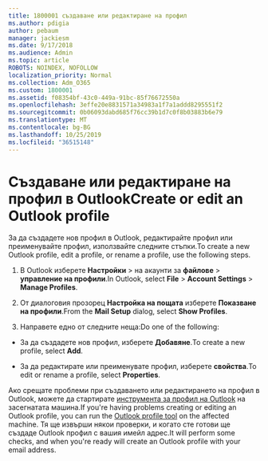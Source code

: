 ```yaml
---
title: 1800001 създаване или редактиране на профил
ms.author: pdigia
author: pebaum
manager: jackiesm
ms.date: 9/17/2018
ms.audience: Admin
ms.topic: article
ROBOTS: NOINDEX, NOFOLLOW
localization_priority: Normal
ms.collection: Adm_O365
ms.custom: 1800001
ms.assetid: f08354bf-43c0-449a-91bc-85f76672550a
ms.openlocfilehash: 3effe20e8831571a34983a1f7a1addd8295551f2
ms.sourcegitcommit: 0b06093dabd685f76cc39b1d7c0f8b03883b6e79
ms.translationtype: MT
ms.contentlocale: bg-BG
ms.lasthandoff: 10/25/2019
ms.locfileid: "36515148"
---
```

# <a name="create-or-edit-an-outlook-profile"></a><span data-ttu-id="931b0-102">Създаване или редактиране на профил в Outlook</span><span class="sxs-lookup"><span data-stu-id="931b0-102">Create or edit an Outlook profile</span></span>

<span data-ttu-id="931b0-103">За да създадете нов профил в Outlook, редактирайте профил или преименувайте профил, използвайте следните стъпки.</span><span class="sxs-lookup"><span data-stu-id="931b0-103">To create a new Outlook profile, edit a profile, or rename a profile, use the following steps.</span></span>
  
1. <span data-ttu-id="931b0-104">В Outlook изберете **Настройки** \> на акаунти за **файлове** \> **управление на профили**.</span><span class="sxs-lookup"><span data-stu-id="931b0-104">In Outlook, select **File** \> **Account Settings** \> **Manage Profiles**.</span></span>
    
2. <span data-ttu-id="931b0-105">От диалоговия прозорец **Настройка на пощата** изберете **Показване на профили**.</span><span class="sxs-lookup"><span data-stu-id="931b0-105">From the **Mail Setup** dialog, select **Show Profiles**.</span></span>
    
3. <span data-ttu-id="931b0-106">Направете едно от следните неща:</span><span class="sxs-lookup"><span data-stu-id="931b0-106">Do one of the following:</span></span>
    
  - <span data-ttu-id="931b0-107">За да създадете нов профил, изберете **Добавяне**.</span><span class="sxs-lookup"><span data-stu-id="931b0-107">To create a new profile, select **Add**.</span></span>
    
  - <span data-ttu-id="931b0-108">За да редактирате или преименувате профил, изберете **свойства**.</span><span class="sxs-lookup"><span data-stu-id="931b0-108">To edit or rename a profile, select **Properties**.</span></span>
    
<span data-ttu-id="931b0-109">Ако срещате проблеми при създаването или редактирането на профил в Outlook, можете да стартирате [инструмента за профил на Outlook](https://aka.ms/SaRA-OutlookSetupProfile) на засегнатата машина.</span><span class="sxs-lookup"><span data-stu-id="931b0-109">If you're having problems creating or editing an Outlook profile, you can run the [Outlook profile tool](https://aka.ms/SaRA-OutlookSetupProfile) on the affected machine.</span></span> <span data-ttu-id="931b0-110">Тя ще извърши някои проверки, и когато сте готови ще създаде Outlook профил с вашия имейл адрес.</span><span class="sxs-lookup"><span data-stu-id="931b0-110">It will perform some checks, and when you're ready will create an Outlook profile with your email address.</span></span> 
  


